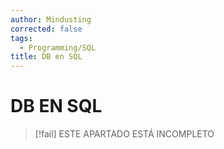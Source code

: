 ```yaml
---
author: Mindusting
corrected: false
tags:
  - Programming/SQL
title: DB en SQL
---
```


# DB EN SQL

> [!fail] ESTE APARTADO ESTÁ INCOMPLETO
